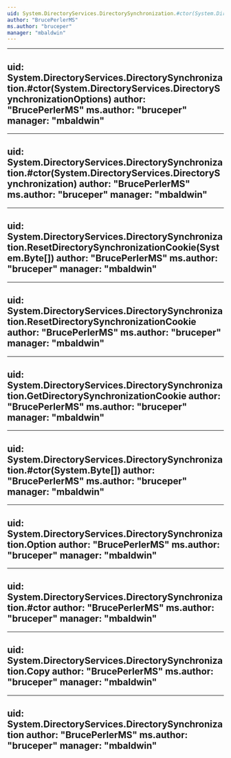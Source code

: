 ```yaml
---
uid: System.DirectoryServices.DirectorySynchronization.#ctor(System.DirectoryServices.DirectorySynchronizationOptions,System.Byte[])
author: "BrucePerlerMS"
ms.author: "bruceper"
manager: "mbaldwin"
---
```


---
uid: System.DirectoryServices.DirectorySynchronization.#ctor(System.DirectoryServices.DirectorySynchronizationOptions)
author: "BrucePerlerMS"
ms.author: "bruceper"
manager: "mbaldwin"
---

---
uid: System.DirectoryServices.DirectorySynchronization.#ctor(System.DirectoryServices.DirectorySynchronization)
author: "BrucePerlerMS"
ms.author: "bruceper"
manager: "mbaldwin"
---

---
uid: System.DirectoryServices.DirectorySynchronization.ResetDirectorySynchronizationCookie(System.Byte[])
author: "BrucePerlerMS"
ms.author: "bruceper"
manager: "mbaldwin"
---

---
uid: System.DirectoryServices.DirectorySynchronization.ResetDirectorySynchronizationCookie
author: "BrucePerlerMS"
ms.author: "bruceper"
manager: "mbaldwin"
---

---
uid: System.DirectoryServices.DirectorySynchronization.GetDirectorySynchronizationCookie
author: "BrucePerlerMS"
ms.author: "bruceper"
manager: "mbaldwin"
---

---
uid: System.DirectoryServices.DirectorySynchronization.#ctor(System.Byte[])
author: "BrucePerlerMS"
ms.author: "bruceper"
manager: "mbaldwin"
---

---
uid: System.DirectoryServices.DirectorySynchronization.Option
author: "BrucePerlerMS"
ms.author: "bruceper"
manager: "mbaldwin"
---

---
uid: System.DirectoryServices.DirectorySynchronization.#ctor
author: "BrucePerlerMS"
ms.author: "bruceper"
manager: "mbaldwin"
---

---
uid: System.DirectoryServices.DirectorySynchronization.Copy
author: "BrucePerlerMS"
ms.author: "bruceper"
manager: "mbaldwin"
---

---
uid: System.DirectoryServices.DirectorySynchronization
author: "BrucePerlerMS"
ms.author: "bruceper"
manager: "mbaldwin"
---
